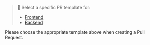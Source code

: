 > 🧩 Select a specific PR template for:
> - [Frontend](.github/PULL_REQUEST_TEMPLATE/frontend_template.md)
> - [Backend](.github/PULL_REQUEST_TEMPLATE/backend_template.md)

Please choose the appropriate template above when creating a Pull Request.
